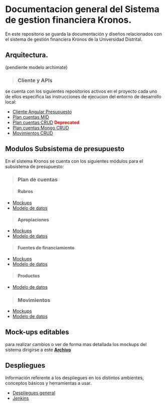 # Documentacion general del Sistema de gestion financiera Kronos.

En este repositorio se guarda la documentación y diseños relacionados con el sistema de gestión financiera Kronos de la Universidad Distrital.

## Arquitectura.

(pendiente modelo archimate)

>### Cliente y APIs

se cuenta con los siguientes repositorios activos en el proyecto cada uno de ellos especifica las instrucciones de ejecucion del entorno de desarrollo local:

- [Cliente Angular Presupuesto](https://github.com/udistrital/presupuesto_cliente/tree/dev)
- [Plan cuentas MID](https://github.com/udistrital/plan_cuentas_mid/tree/dev)
- [Plan cuentas CRUD](https://github.com/udistrital/plan_cuentas_crud/tree/dev)<span style="color:red"> **Deprecated** </span>
- [Plan cuentas Mongo CRUD](https://github.com/udistrital/plan_cuentas_mongo_crud/tree/dev)
- [Movimientos CRUD](https://github.com/udistrital/movimientos_crud/tree/dev)

## Modulos Subsistema de presupuesto

En el sistema Kronos se cuenta con los siguientes módulos para el subsistema de presupuesto:

>### Plan de cuentas

>#### Rubros
- [Mockups](plan_cuentas/rubros/mockups.md)
- [Modelo de datos](plan_cuentas/rubros/modelo_datos.md)
>#### Apropiaciones
- [Mockups](plan_cuentas/apropiaciones/mockups.md)
- [Modelo de datos](plan_cuentas/apropiaciones/modelo_datos.md)
>#### Fuentes de financiamiento
- [Mockups](plan_cuentas/fuentes_financiamiento/mockups.md)
- [Modelo de datos](plan_cuentas/fuentes_financiamiento/modelo_datos.md)
>#### Productos
- [Modelo de datos](plan_cuentas/productos/modelo_datos.md)
>### Movimientos 
- [Mockups](movimientos/movimientos/mockups.md)
- [Modelo de datos](movimientos/movimientos/modelo_datos.md)

## Mock-ups editables
para realizar cambios o ver de forma mas detallada los mockups del sistema dirigirse a este **[Archivo](https://drive.google.com/file/d/1nBwIdN-Iue5I164bOOjwuNPBYWJMcBPB/view?usp=sharing)**


## Despliegues
Información referente a los despliegues en los distintos ambientes, conceptos básicos y herramientas a usar.
- [Despliegues general](despliegues/despliegues.md)
- [Jenkins](despliegues/jenkins.md)



